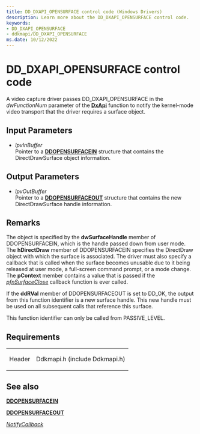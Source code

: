 ```yaml
---
title: DD_DXAPI_OPENSURFACE control code (Windows Drivers)
description: Learn more about the DD_DXAPI_OPENSURFACE control code.
keywords:
- DD_DXAPI_OPENSURFACE
- ddkmapi/DD_DXAPI_OPENSURFACE
ms.date: 10/12/2022
---
```


# DD\_DXAPI\_OPENSURFACE control code

A video capture driver passes DD\_DXAPI\_OPENSURFACE in the *dwFunctionNum* parameter of the [**DxApi**](/windows-hardware/drivers/ddi/dxapi/nf-dxapi-dxapi) function to notify the kernel-mode video transport that the driver requires a surface object.

## Input Parameters

- *lpvInBuffer*  
    Pointer to a [**DDOPENSURFACEIN**](/windows/win32/api/ddkmapi/ns-ddkmapi-ddopensurfacein) structure that contains the DirectDrawSurface object information.

## Output Parameters

- *lpvOutBuffer*  
    Pointer to a [**DDOPENSURFACEOUT**](/windows/win32/api/ddkmapi/ns-ddkmapi-ddopensurfaceout) structure that contains the new DirectDrawSurface handle information.

## Remarks

The object is specified by the **dwSurfaceHandle** member of DDOPENSURFACEIN, which is the handle passed down from user mode. The **hDirectDraw** member of DDOPENSURFACEIN specifies the DirectDraw object with which the surface is associated. The driver must also specify a callback that is called when the surface becomes unusable due to it being released at user mode, a full-screen command prompt, or a mode change. The **pContext** member contains a value that is passed if the [*pfnSurfaceClose*](/windows/win32/api/ddkmapi/ns-ddkmapi-ddopensurfacein#members) callback function is ever called.

If the **ddRVal** member of DDOPENSURFACEOUT is set to DD\_OK, the output from this function identifier is a new surface handle. This new handle must be used on all subsequent calls that reference this surface.

This function identifier can only be called from PASSIVE\_LEVEL.

## Requirements

<table>
<tbody>
<tr class="odd">
<td><p>Header</p></td>
<td>Ddkmapi.h (include Ddkmapi.h)</td>
</tr>
</tbody>
</table>

## See also

[**DDOPENSURFACEIN**](/windows/win32/api/ddkmapi/ns-ddkmapi-ddopensurfacein)

[**DDOPENSURFACEOUT**](/windows/win32/api/ddkmapi/ns-ddkmapi-ddopensurfaceout)

[*NotifyCallback*](notify-callback-functions-in-a-video-capture-driver.md)
